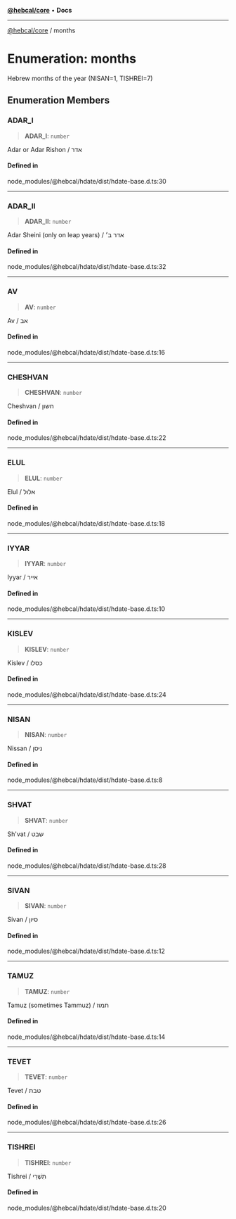 [**@hebcal/core**](../README.md) • **Docs**

***

[@hebcal/core](../globals.md) / months

# Enumeration: months

Hebrew months of the year (NISAN=1, TISHREI=7)

## Enumeration Members

### ADAR\_I

> **ADAR\_I**: `number`

Adar or Adar Rishon / אדר

#### Defined in

node\_modules/@hebcal/hdate/dist/hdate-base.d.ts:30

***

### ADAR\_II

> **ADAR\_II**: `number`

Adar Sheini (only on leap years) / אדר ב׳

#### Defined in

node\_modules/@hebcal/hdate/dist/hdate-base.d.ts:32

***

### AV

> **AV**: `number`

Av / אב

#### Defined in

node\_modules/@hebcal/hdate/dist/hdate-base.d.ts:16

***

### CHESHVAN

> **CHESHVAN**: `number`

Cheshvan / חשון

#### Defined in

node\_modules/@hebcal/hdate/dist/hdate-base.d.ts:22

***

### ELUL

> **ELUL**: `number`

Elul / אלול

#### Defined in

node\_modules/@hebcal/hdate/dist/hdate-base.d.ts:18

***

### IYYAR

> **IYYAR**: `number`

Iyyar / אייר

#### Defined in

node\_modules/@hebcal/hdate/dist/hdate-base.d.ts:10

***

### KISLEV

> **KISLEV**: `number`

Kislev / כסלו

#### Defined in

node\_modules/@hebcal/hdate/dist/hdate-base.d.ts:24

***

### NISAN

> **NISAN**: `number`

Nissan / ניסן

#### Defined in

node\_modules/@hebcal/hdate/dist/hdate-base.d.ts:8

***

### SHVAT

> **SHVAT**: `number`

Sh'vat / שבט

#### Defined in

node\_modules/@hebcal/hdate/dist/hdate-base.d.ts:28

***

### SIVAN

> **SIVAN**: `number`

Sivan / סיון

#### Defined in

node\_modules/@hebcal/hdate/dist/hdate-base.d.ts:12

***

### TAMUZ

> **TAMUZ**: `number`

Tamuz (sometimes Tammuz) / תמוז

#### Defined in

node\_modules/@hebcal/hdate/dist/hdate-base.d.ts:14

***

### TEVET

> **TEVET**: `number`

Tevet / טבת

#### Defined in

node\_modules/@hebcal/hdate/dist/hdate-base.d.ts:26

***

### TISHREI

> **TISHREI**: `number`

Tishrei / תִּשְׁרֵי

#### Defined in

node\_modules/@hebcal/hdate/dist/hdate-base.d.ts:20
